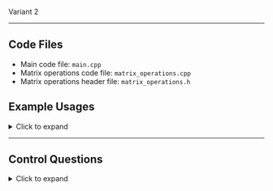 Variant 2

---

## Code Files

- Main code file: `main.cpp`
- Matrix operations code file: `matrix_operations.cpp`
- Matrix operations header file: `matrix_operations.h`

## Example Usages

<details>
<summary>Click to expand</summary>

### Generate File Content
```cpp
generateFile("data.txt");
```
Generates a file named `data.txt` with sample data, including both numeric and text data.

### Read and Process Matrix
```cpp
int rows, cols;
std::vector<std::vector<int>> matrix = readDataFromFile("data.txt", rows, cols);
processMatrix(matrix);
```
Reads data from `data.txt`, forms a matrix, and processes the matrix by removing rows with negative elements and moving them to the end filled with zeros.

</details>

---

## Control Questions

<details>
<summary>Click to expand</summary>

1. **Що таке DLL?**
   - DLL (Dynamic Link Library) - це бібліотека, яка містить код і дані, що можуть бути використані декількома програмами одночасно. Вона дозволяє програмам динамічно завантажувати і використовувати функції та ресурси під час виконання.

2. **Переваги використання DLL у робочих застосунках?**
   - Зменшення розміру виконуваних файлів, оскільки спільний код зберігається в одній бібліотеці.
   - Можливість оновлення бібліотеки без необхідності перекомпіляції всіх програм, що її використовують.
   - Спрощення розробки та підтримки програмного забезпечення через модульність і повторне використання коду.

3. **Як створити свою DLL-бібліотеку?**
   - Створити проект бібліотеки в середовищі розробки.
   - Написати код функцій, які будуть експортуватися.
   - Використовувати `__declspec(dllexport)` для експорту функцій у заголовковому файлі.
   - Зібрати проект, щоб отримати DLL-файл.

4. **У чому полягає статичне зв'язування бібліотеки?**
   - Статичне зв'язування - це процес включення коду бібліотеки безпосередньо у виконуваний файл під час компіляції. Це означає, що всі необхідні функції та дані з бібліотеки стають частиною виконуваного файлу.

5. **Які переваги й недоліки статичного зв'язування?**
   - Переваги:
      - Відсутність залежностей від зовнішніх файлів під час виконання.
      - Швидше завантаження програми, оскільки всі необхідні ресурси вже включені.
   - Недоліки:
      - Збільшення розміру виконуваного файлу.
      - Необхідність перекомпіляції програми при оновленні бібліотеки.

6. **Поясніть принцип динамічного зв'язування бібліотек, із поясненням усіх використовуваних функцій?**
   - Динамічне зв'язування - це процес завантаження бібліотеки під час виконання програми. Основні функції, що використовуються:
      - `LoadLibrary` - завантажує DLL у пам'ять і повертає дескриптор модуля.
      - `GetProcAddress` - отримує адресу функції з завантаженої DLL за її ім'ям.
      - `FreeLibrary` - вивантажує DLL з пам'яті, коли вона більше не потрібна.
   - Цей підхід дозволяє зменшити розмір виконуваного файлу і оновлювати бібліотеку без перекомпіляції програми.

</details>